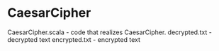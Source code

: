 # CaesarCipher
CaesarCipher.scala - code that realizes CaesarCipher.
decrypted.txt - decrypted text
encrypted.txt - encrypted text
